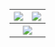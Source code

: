 <table>
  <tr>
    <th>
      <a href="https://github.com/anuraghazra/github-readme-stats">
        <img align="center" src="https://github-readme-stats.vercel.app/api?username=jrvboesch&theme=dark" />
      </a>
    </th>
    <th>
      <a href="https://github.com/anuraghazra/github-readme-stats">
        <img align="center" src="https://github-readme-stats.anuraghazra1.vercel.app/api/top-langs/?username=jrvboesch&layout=compact&theme=radical" />
      </a>
    </th>
  </tr>
  <tr>
    <th colspan="2">
      <a href="https://github.com/ryo-ma/github-profile-trophy">
        <img align="center" src="https://github-profile-trophy.vercel.app/?username=jrvboesch&theme=darkhub&no-frame=true&margin-w=10&margin-h=10" />
      </a>
    </th>
  </tr>
</table>

